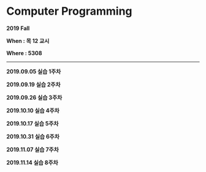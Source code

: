 # Computer Programming

**2019 Fall**

**When : 목 12 교시**

**Where : 5308**

---

**2019.09.05 실습 1주차**

**2019.09.19 실습 2주차**

**2019.09.26 실습 3주차**

**2019.10.10 실습 4주차**

**2019.10.17 실습 5주차**

**2019.10.31 실습 6주차**

**2019.11.07 실습 7주차**

**2019.11.14 실습 8주차**

